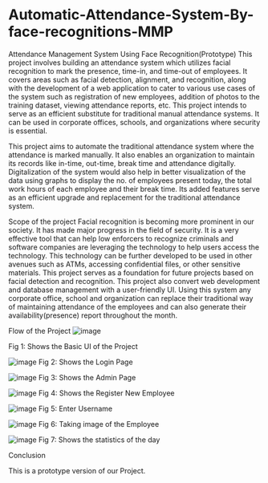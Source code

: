 # Automatic-Attendance-System-By-face-recognitions-MMP
Attendance Management System Using Face Recognition(Prototype)
This project involves building an attendance system which utilizes facial recognition to mark the presence, time-in, and time-out of employees. It covers areas such as facial detection, alignment, and recognition, along with the development of a web application to cater to various use cases of the system such as registration of new employees, addition of photos to the training dataset, viewing attendance reports, etc. This project intends to serve as an efficient substitute for traditional manual attendance systems. It can be used in corporate offices, schools, and organizations where security is essential.

This project aims to automate the traditional attendance system where the attendance is marked manually. It also enables an organization to maintain its records like in-time, out-time, break time and attendance digitally. Digitalization of the system would also help in better visualization of the data using graphs to display the no. of employees present today, the total work hours of each employee and their break time. Its added features serve as an efficient upgrade and replacement for the traditional attendance system.

Scope of the project
Facial recognition is becoming more prominent in our society. It has made major progress in the field of security. It is a very effective tool that can help low enforcers to recognize criminals and software companies are leveraging the technology to help users access the technology. This technology can be further developed to be used in other avenues such as ATMs, accessing confidential files, or other sensitive materials. This project serves as a foundation for future projects based on facial detection and recognition. This project also convert web development and database management with a user-friendly UI. Using this system any corporate office, school and organization can replace their traditional way of maintaining attendance of the employees and can also generate their availability(presence) report throughout the month.

Flow of the Project
![image](https://github.com/kunalkrishan19/Automatic-Attendance-System-By-face-recognition-MMP/assets/145516112/f4912e81-434b-4667-a5b7-0568413c43b7)

Fig 1: Shows the Basic UI of the Project

![image](https://github.com/kunalkrishan19/Automatic-Attendance-System-By-face-recognition-MMP/assets/145516112/c205e6e7-5991-4b98-8d28-5943f4e12a3d)
Fig 2: Shows the Login Page 

![image](https://github.com/kunalkrishan19/Automatic-Attendance-System-By-face-recognition-MMP/assets/145516112/2bd792e4-7bde-4aba-adb0-619e01507473)
Fig 3: Shows the Admin Page

![image](https://github.com/kunalkrishan19/Automatic-Attendance-System-By-face-recognition-MMP/assets/145516112/e3942123-29f0-4589-90a1-90e29e6621e7)
Fig 4: Shows the Register New Employee

![image](https://github.com/kunalkrishan19/Automatic-Attendance-System-By-face-recognition-MMP/assets/145516112/de2b6f9b-42d4-4db3-859f-a13c009c125e)
Fig 5: Enter Username

![image](https://github.com/kunalkrishan19/Automatic-Attendance-System-By-face-recognition-MMP/assets/145516112/136253ed-b9a2-4817-a9d6-564a182b9f51)
Fig 6: Taking image of the Employee

![image](https://github.com/kunalkrishan19/Automatic-Attendance-System-By-face-recognition-MMP/assets/145516112/77bd4ca3-84b8-400e-95ba-90ac93414e5c)
Fig 7: Shows the statistics of the day

Conclusion

This is a prototype version of our Project.
